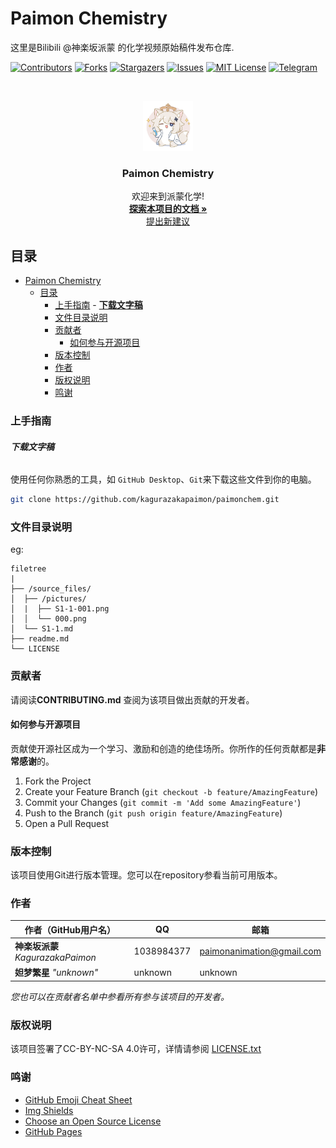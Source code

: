 

# Paimon Chemistry

这里是Bilibili @神楽坂派蒙 的化学视频原始稿件发布仓库.

<!-- PROJECT SHIELDS -->

[![Contributors][contributors-shield]][contributors-url]
[![Forks][forks-shield]][forks-url]
[![Stargazers][stars-shield]][stars-url]
[![Issues][issues-shield]][issues-url]
[![MIT License][license-shield]][license-url]
[![Telegram][telegram-shield]][telegram-url]

<!-- PROJECT LOGO -->
<br />

<p align="center">
  <a href="https://github.com/karugazakapaimon/paimonchem/">
    <img src="source_files/Pictures/000.png" alt="Logo" width="80" height="80">
  </a>

  <h3 align="center">Paimon Chemistry</h3>
  <p align="center">
    欢迎来到派蒙化学!
    <br />
    <a href="https://github.com/karugazakapaimon/paimonchem/"><strong>探索本项目的文档 »</strong></a>
    <br />
    <a href="https://github.com/karugazakapaimon/paimonchem/issues">提出新建议</a>
  </p>

</p>


 
## 目录

- [Paimon Chemistry](#paimon-chemistry)
  - [目录](#目录)
    - [上手指南](#上手指南)
          - [**下载文字稿**](#下载文字稿)
    - [文件目录说明](#文件目录说明)
    - [贡献者](#贡献者)
      - [如何参与开源项目](#如何参与开源项目)
    - [版本控制](#版本控制)
    - [作者](#作者)
    - [版权说明](#版权说明)
    - [鸣谢](#鸣谢)

### 上手指南


###### **下载文字稿**

使用任何你熟悉的工具，如 `GitHub Desktop`、`Git`来下载这些文件到你的电脑。

```sh
git clone https://github.com/kagurazakapaimon/paimonchem.git
```

### 文件目录说明
eg:

```
filetree 
|
├── /source_files/
│  ├── /pictures/
│  |  ├── S1-1-001.png 
│  │  └── 000.png
│  └── S1-1.md
├── readme.md
└── LICENSE

```

### 贡献者

请阅读**CONTRIBUTING.md** 查阅为该项目做出贡献的开发者。

#### 如何参与开源项目

贡献使开源社区成为一个学习、激励和创造的绝佳场所。你所作的任何贡献都是**非常感谢**的。


1. Fork the Project
2. Create your Feature Branch (`git checkout -b feature/AmazingFeature`)
3. Commit your Changes (`git commit -m 'Add some AmazingFeature'`)
4. Push to the Branch (`git push origin feature/AmazingFeature`)
5. Open a Pull Request



### 版本控制

该项目使用Git进行版本管理。您可以在repository参看当前可用版本。

### 作者

|作者（GitHub用户名）|QQ|邮箱|
|---|---|---|
|**神楽坂派蒙** *KagurazakaPaimon*|1038984377|paimonanimation@gmail.com|
|**妲梦繁星** *"unknown"*|unknown|unknown|

 *您也可以在贡献者名单中参看所有参与该项目的开发者。*

### 版权说明

该项目签署了CC-BY-NC-SA 4.0许可，详情请参阅 [LICENSE.txt](https://github.com/kagurazakapaimon/paimonchem/blob/master/LICENSE.txt)

### 鸣谢


- [GitHub Emoji Cheat Sheet](https://www.webpagefx.com/tools/emoji-cheat-sheet)
- [Img Shields](https://shields.io)
- [Choose an Open Source License](https://choosealicense.com)
- [GitHub Pages](https://pages.github.com)


<!-- links -->
[your-project-path]:kagurazakapaimon/paimonchem
[contributors-shield]: https://img.shields.io/github/contributors/kagurazakapaimon/paimonchem.svg?style=flat-square
[contributors-url]: https://github.com/kagurazakapaimon/paimonchem/graphs/contributors
[forks-shield]: https://img.shields.io/github/forks/kagurazakapaimon/paimonchem.svg?style=flat-square
[forks-url]: https://github.com/kagurazakapaimon/paimonchem
[stars-shield]: https://img.shields.io/github/stars/kagurazakapaimon/paimonchem.svg?style=flat-square
[stars-url]: https://github.com/kagurazakapaimon/paimonchem/stargazers
[issues-shield]: https://img.shields.io/github/issues/kagurazakapaimon/paimonchem.svg?style=flat-square
[issues-url]: https://img.shields.io/github/issues/kagurazakapaimon/paimonchem/issues
[license-shield]: https://img.shields.io/github/license/kagurazakapaimon/paimonchem.svg?style=flat-square
[license-url]: https://github.com/kagurazakapaimon/paimonchemblob/master/LICENSE.txt
[telegram-shield]: https://img.shields.io/badge/-telegram-black.svg?style=flat-square&logo=telegram&colorB=555
[telegram-url]: https://t.me/paimonchem



